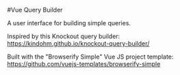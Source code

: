 #Vue Query Builder

A user interface for building simple queries.

Inspired by this Knockout query builder: https://kindohm.github.io/knockout-query-builder/

Built with the "Browserify Simple" Vue JS project template: https://github.com/vuejs-templates/browserify-simple